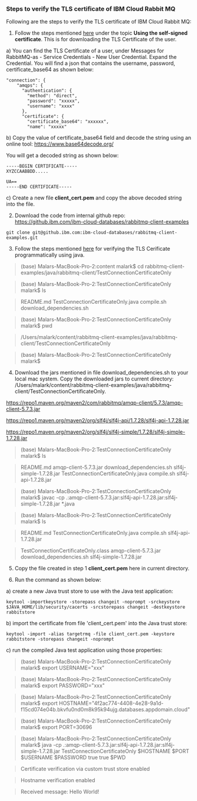 ### Steps to verify the TLS certificate of IBM Cloud Rabbit MQ 

Following are the steps to verify the TLS certificate of IBM Cloud Rabbit MQ:  

1. Follow the steps mentioned [here](https://cloud.ibm.com/docs/messages-for-rabbitmq?topic=messages-for-rabbitmq-management-plugin) under the topic **Using the self-signed certificate**. This is for downloading the TLS Certificate of the user.   

a) You can find the TLS Certificate of a user, under Messages for RabbitMQ-as - Service Credentials - New User Credential. Expand the Credential. You will find a json that contains the username, password, certificate_base64 as shown below:  

```
"connection": {
    "amqps": {
      "authentication": {
        "method": "direct",
        "password": "xxxxx",
        "username": "xxxx"
      },
      "certificate": {
        "certificate_base64": "xxxxxx",
        "name": "xxxxx"
```

b) Copy the value of certificate_base64 field and decode the string using an online tool: https://www.base64decode.org/ 

You will get a decoded string as shown below:  

```
-----BEGIN CERTIFICATE-----
XYZCCAABBDD.....

UA==
-----END CERTIFICATE-----
```
   
c) Create a new file **client_cert.pem** and copy the above decoded string into the file. 

2. Download the code from internal github repo: https://github.ibm.com/ibm-cloud-databases/rabbitmq-client-examples 

```
git clone git@github.ibm.com:ibm-cloud-databases/rabbitmq-client-examples.git
```
 
3. Follow the steps mentioned [here](https://github.ibm.com/ibm-cloud-databases/rabbitmq-client-examples/tree/master/java/rabbitmq-client/TestConnectionCertificateOnly) for verifying the TLS Cerificate programmatically using java.     

> (base) Malars-MacBook-Pro-2:content malark$ cd rabbitmq-client-examples/java/rabbitmq-client/TestConnectionCertificateOnly  

> (base) Malars-MacBook-Pro-2:TestConnectionCertificateOnly malark$ ls  

> README.md				TestConnectionCertificateOnly.java	compile.sh				download_dependencies.sh 

> (base) Malars-MacBook-Pro-2:TestConnectionCertificateOnly malark$ pwd 

> /Users/malark/content/rabbitmq-client-examples/java/rabbitmq-client/TestConnectionCertificateOnly 

> (base) Malars-MacBook-Pro-2:TestConnectionCertificateOnly malark$   

4. Download the jars mentioned in file download_dependencies.sh to your local mac system. Copy the downloaded jars to current directory: /Users/malark/content/rabbitmq-client-examples/java/rabbitmq-client/TestConnectionCertificateOnly.       

https://repo1.maven.org/maven2/com/rabbitmq/amqp-client/5.7.3/amqp-client-5.7.3.jar

https://repo1.maven.org/maven2/org/slf4j/slf4j-api/1.7.28/slf4j-api-1.7.28.jar   

https://repo1.maven.org/maven2/org/slf4j/slf4j-simple/1.7.28/slf4j-simple-1.7.28.jar   

> (base) Malars-MacBook-Pro-2:TestConnectionCertificateOnly malark$ ls   

> README.md				amqp-client-5.7.3.jar			download_dependencies.sh		slf4j-simple-1.7.28.jar 
> TestConnectionCertificateOnly.java	compile.sh				slf4j-api-1.7.28.jar 
 
> (base) Malars-MacBook-Pro-2:TestConnectionCertificateOnly malark$ javac -cp .:amqp-client-5.7.3.jar:slf4j-api-1.7.28.jar:slf4j-simple-1.7.28.jar *.java   

> (base) Malars-MacBook-Pro-2:TestConnectionCertificateOnly malark$ ls   

> README.md				TestConnectionCertificateOnly.java	compile.sh				slf4j-api-1.7.28.jar 

> TestConnectionCertificateOnly.class	amqp-client-5.7.3.jar			download_dependencies.sh		slf4j-simple-1.7.28.jar 


5. Copy the file created in step 1 **client_cert.pem** here in current directory. 

6. Run the command as shown below:    

a) create a new Java trust store to use with the Java test application:   

```
keytool -importkeystore -storepass changeit -noprompt -srckeystore $JAVA_HOME/lib/security/cacerts -srcstorepass changeit -destkeystore rabbitstore
``` 

b) import the certificate from file 'client_cert.pem' into the Java trust store:   

```
keytool -import -alias targetrmq -file client_cert.pem -keystore rabbitstore -storepass changeit -noprompt
```

c) run the compiled Java test application using those properties:   

> (base) Malars-MacBook-Pro-2:TestConnectionCertificateOnly malark$ export USERNAME="xxx" 

> (base) Malars-MacBook-Pro-2:TestConnectionCertificateOnly malark$ export PASSWORD="xxx"   

> (base) Malars-MacBook-Pro-2:TestConnectionCertificateOnly malark$ export HOSTNAME="4f2ac774-4408-4e28-9a1d-f15cd074e04b.bkvfu0nd0m8k95k94ujg.databases.appdomain.cloud" 

> (base) Malars-MacBook-Pro-2:TestConnectionCertificateOnly malark$ export PORT=30696

> (base) Malars-MacBook-Pro-2:TestConnectionCertificateOnly malark$ java -cp .:amqp-client-5.7.3.jar:slf4j-api-1.7.28.jar:slf4j-simple-1.7.28.jar   TestConnectionCertificateOnly $HOSTNAME $PORT $USERNAME $PASSWORD true true $PWD 

> Certificate verification via custom trust store enabled 

> Hostname verification enabled 

> Received message: Hello World!  

